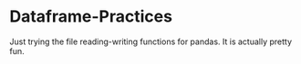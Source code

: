 # Dataframe-Practices
Just trying the file reading-writing functions for pandas. It is actually pretty fun.
